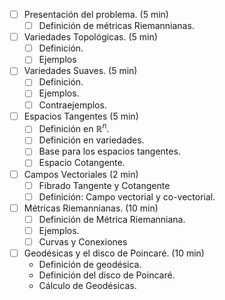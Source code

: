 - [ ] Presentación del problema. (5 min)
    - [ ] Definición de métricas Riemannianas.
- [ ] Variedades Topológicas. (5 min)
    - [ ] Definición.
    - [ ] Ejemplos
- [ ] Variedades Suaves. (5 min)
    - [ ] Definición.
    - [ ] Ejemplos.
    - [ ] Contraejemplos.
- [ ] Espacios Tangentes (5 min)
    - [ ] Definición en $\mathbb{R}^{n}$.
    - [ ] Definición en variedades.
    - [ ] Base para los espacios tangentes.
    - [ ] Espacio Cotangente.
- [ ] Campos Vectoriales (2 min)
    - [ ] Fibrado Tangente y Cotangente
    - [ ] Definición: Campo vectorial y co-vectorial.
- [ ] Métricas Riemannianas. (10 min)
    - [ ] Definición de Métrica Riemanniana.
    - [ ] Ejemplos.
    - [ ] Curvas y Conexiones
- [ ] Geodésicas y el disco de Poincaré. (10 min)
    - Definición de geodésica.
    - Definición del disco de Poincaré.
    - Cálculo de Geodésicas.
